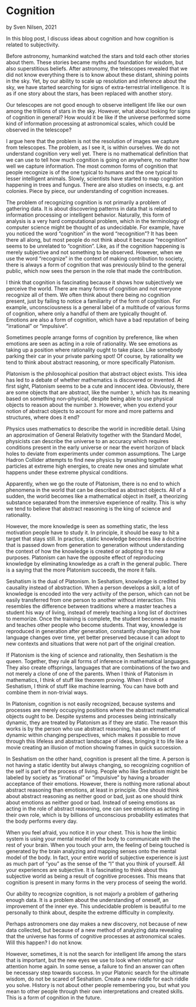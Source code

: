 # Cognition
by Sven Nilsen, 2021

In this blog post, I discuss ideas about cognition and how cognition is related to subjectivity.

Before astronomy, humankind watched the stars and told each other stories about them. These stories became myths and foundation for wisdom, but also superstitious beliefs. After astronomy, the telescopes revealed that we did not know everything there is to know about these distant, shining points in the sky. Yet, by our ability to scale up resolution and inference about the sky, we have started searching for signs of extra-terrestrial intelligence. It is as if one story about the stars, has been replaced with another story.

Our telescopes are not good enough to observe intelligent life like our own among the trillions of stars in the sky. However, what about looking for signs of cognition in general? How would it be like if the universe performed some kind of information processing at astronomical scales, which could be observed in the telescope?

I argue here that the problem is not the resolution of images we capture from telescopes. The problem, as I see it, is within ourselves. We do not understand cognition very well yet. There is no mathematical definition that we can use to tell how much cognition is going on anywhere, no matter how well we capture information. The most common forms of cognition that people recognize is of the one typical to humans and the one typical to lesser intelligent animals. Slowly, scientists have started to map cognition happening in trees and fungus. There are also studies on insects, e.g. ant colonies. Piece by piece, our understanding of cognition increases.

The problem of recognizing cognition is not primarily a problem of gathering data. It is about discovering patterns in data that is related to information processing or intelligent behavior. Naturally, this form of analysis is a very hard computational problem, which in the terminology of computer science might be thought of as undecidable. For example, have you noticed the word “cognition” in the word “recognition”? It has been there all along, but most people do not think about it because “recognition” seems to be unrelated to “cognition”. Like, as if the cognition happening is merely subjective and not something to be observed. However, when we use the word “recognize” in the context of making contribution to society, there is always a form of cognition that was previously blind to the general public, which now sees the person in the role that made the contribution.

I think that cognition is fascinating because it shows how subjectively we perceive the world. There are many forms of cognition and not everyone recognize all of them. We often think about there being no cognition present, just by failing to notice a familiarity of the form of cognition. For example, unconsciousness is a general label of a multitude of various forms of cognition, where only a handful of them are typically thought of. Emotions are also a form of cognition, which have a bad reputation of being “irrational” or “impulsive”.

Sometimes people arrange forms of cognition by preference, like when emotions are seen as acting in a role of rationality. We see emotions as taking up a position where rationality ought to take place. Like somebody parking their car in your private parking spot! Of course, by rationality we tend to think about abstract reasoning, or more specifically Platonism.

Platonism is the philosophical position that abstract object exists. This idea has led to a debate of whether mathematics is discovered or invented. At first sight, Platonism seems to be a cute and innocent idea. Obviously, there are some objects that are abstract, like the number `3`, which has its meaning based on something non-physical, despite being able to use physical objects to reason about the number `3`. However, when you extend your notion of abstract objects to account for more and more patterns and structures, where does it end?

Physics uses mathematics to describe the world in incredible detail. Using an approximation of General Relativity together with the Standard Model, physicists can describe the universe to an accuracy which requires conditions present in the early universe or near the event horizon of black holes to deviate from experiments under common assumptions. The Large Hadron Collider attempts to find new physics by smashing together particles at extreme high energies, to create new ones and simulate what happens under these extreme physical conditions.

Apparently, when we go the route of Platonism, there is no end to which phenomena in the world that can be described as abstract objects. All of a sudden, the world becomes like a mathematical object in itself, a theorizing substance separated from the immersive experience of reality. This is why we tend to believe that abstract reasoning is the king of science and rationality.

However, the more knowledge is seen as something static, the less motivation people have to study it. In principle, it should be easy to hit a target that stays still. In practice, static knowledge becomes like a doctrine that is passed down from generation to generation without understanding the context of how the knowledge is created or adopting it to new purposes. Platonism can have the opposite effect of reproducing knowledge by eliminating knowledge as a craft in the general public. There is a saying that the more Platonism succeeds, the more it fails.

Seshatism is the dual of Platonism. In Seshatism, knowledge is credited by causality instead of abstraction. When a person develops a skill, a lot of knowledge is encoded into the very activity of the person, which can not be easily transferred from one person to another without interaction. This resembles the difference between traditions where a master teaches a student his way of living, instead of merely teaching a long list of doctrines to memorize. Once the training is complete, the student becomes a master and teaches other people who become students. That way, knowledge is reproduced in generation after generation, constantly changing like how language changes over time, yet better preserved because it can adopt to new contexts and situations that were not part of the original creation.

If Platonism is the king of science and rationality, then Seshatism is the queen. Together, they rule all forms of inference in mathematical languages. They also create offsprings, languages that are combinations of the two and not merely a clone of one of the parents. When I think of Platonism in mathematics, I think of stuff like theorem proving. When I think of Seshatism, I think of stuff like machine learning. You can have both and combine them in non-trivial ways.

In Platonism, cognition is not easily recognized, because systems and processes are merely occupying positions where the abstract mathematical objects ought to be. Despite systems and processes being intrinsically dynamic, they are treated by Platonism as if they are static. The reason this works is by the person who use abstract reasoning, has an element of dynamic within changing perspectives, which makes it possible to move through this lifeless and abstract landscape of ideas, bringing it to life like a movie creating an illusion of motion showing frames in quick succession.

In Seshatism on the other hand, cognition is present all the time. A person is not having a static identity but always changing, so recognizing cognition of the self is part of the process of living. People who like Seshatism might be labeled by society as “irrational” or “impulsive” by having a broader acceptance of their emotions. However, there is nothing more rational about abstract reasoning than emotions, at least in principle. One should think about abstract reasoning as neither good or bad, just as one should think about emotions as neither good or bad. Instead of seeing emotions as acting in the role of abstract reasoning, one can see emotions as acting in their own role, which is by billions of unconscious probability estimates that the body performs every day.

When you feel afraid, you notice it in your chest. This is how the limbic system is using your mental model of the body to communicate with the rest of your brain. When you touch your arm, the feeling of being touched is generated by the brain analyzing and mapping senses onto the mental model of the body. In fact, your entire world of subjective experience is just as much part of “you” as the sense of the “I” that you think of yourself. All your experiences are subjective. It is fascinating to think about this subjective world as being a result of cognitive processes. This means that cognition is present in many forms in the very process of seeing the world.

Our ability to recognize cognition, is not majorly a problem of gathering enough data. It is a problem about the understanding of oneself, an improvement of the inner eye. This undecidable problem is beautiful to me personally to think about, despite the extreme difficulty in complexity.

Perhaps astronomers one day makes a new discovery, not because of new data collected, but because of a new method of analyzing data revealing that the universe has forms of cognitive processes at astronomical scales. Will this happen? I do not know.

However, sometimes, it is not the search for intelligent life among the stars that is important, but the new eyes we use to look when returning our attention home again. In some sense, a failure to find an answer can often be necessary step towards success. In your Platonic search for the ultimate wisdom, do not be scared of Seshatism. Create a new riddle for each riddle you solve. History is not about other people remembering you, but what you mean to other people through their own interpretations and created skills. This is a form of cognition in the future.


